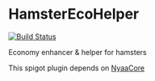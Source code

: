 # HamsterEcoHelper

[![Build Status](https://travis-ci.org/NyaaCat/HamsterEcoHelper.svg?branch=master)](https://travis-ci.org/NyaaCat/HamsterEcoHelper)

Economy enhancer &amp; helper for hamsters

This spigot plugin depends on [NyaaCore](https://github.com/NyaaCat/NyaaCore)

